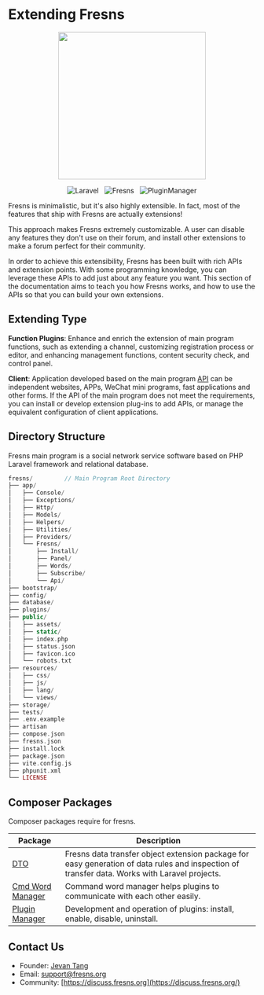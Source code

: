 # Extending Fresns

<p align="center"><img src="https://assets.fresns.com/images/logos/fresns.png" width="300"></p>

<p align="center">
<img src="https://img.shields.io/badge/Laravel-10.x-blue" alt="Laravel" style="display:inline;">
<img src="https://img.shields.io/badge/Fresns-2.x-orange" alt="Fresns" style="display:inline;margin:0 8px;">
<img src="https://img.shields.io/badge/PluginManager-2.x-blueviolet" alt="PluginManager" style="display:inline;">
</p>

Fresns is minimalistic, but it's also highly extensible. In fact, most of the features that ship with Fresns are actually extensions!

This approach makes Fresns extremely customizable. A user can disable any features they don't use on their forum, and install other extensions to make a forum perfect for their community.

In order to achieve this extensibility, Fresns has been built with rich APIs and extension points. With some programming knowledge, you can leverage these APIs to add just about any feature you want. This section of the documentation aims to teach you how Fresns works, and how to use the APIs so that you can build your own extensions.


## Extending Type

**Function Plugins**: Enhance and enrich the extension of main program functions, such as extending a channel, customizing registration process or editor, and enhancing management functions, content security check, and control panel.

**Client**: Application developed based on the main program [API](../api/) can be independent websites, APPs, WeChat mini programs, fast applications and other forms. If the API of the main program does not meet the requirements, you can install or develop extension plug-ins to add APIs, or manage the equivalent configuration of client applications.


## Directory Structure

Fresns main program is a social network service software based on PHP Laravel framework and relational database.

```php
fresns/         // Main Program Root Directory
├── app/
│   ├── Console/
│   ├── Exceptions/
│   ├── Http/
│   ├── Models/
│   ├── Helpers/
│   ├── Utilities/
│   ├── Providers/
│   └── Fresns/
│       ├── Install/
│       ├── Panel/
│       ├── Words/
│       ├── Subscribe/
│       └── Api/
├── bootstrap/
├── config/
├── database/
├── plugins/
├── public/
│   ├── assets/
│   ├── static/
│   ├── index.php
│   ├── status.json
│   ├── favicon.ico
│   └── robots.txt
├── resources/
│   ├── css/
│   ├── js/
│   ├── lang/
│   └── views/
├── storage/
├── tests/
├── .env.example
├── artisan
├── compose.json
├── fresns.json
├── install.lock
├── package.json
├── vite.config.js
├── phpunit.xml
└── LICENSE
```


## Composer Packages

Composer packages require for fresns.

| Package | Description |
| --- | --- |
| [DTO](https://pm.fresns.org/dto/) | Fresns data transfer object extension package for easy generation of data rules and inspection of transfer data. Works with Laravel projects. |
| [Cmd Word Manager](https://pm.fresns.org/command-word/) | Command word manager helps plugins to communicate with each other easily. |
| [Plugin Manager](https://pm.fresns.org/) | Development and operation of plugins: install, enable, disable, uninstall. |


## Contact Us

- Founder: [Jevan Tang](https://github.com/jevantang)
- Email: [support@fresns.org](mailto:support@fresns.org)
- Community: [https://discuss.fresns.org](https://discuss.fresns.org/)
